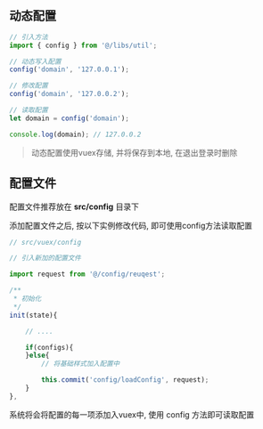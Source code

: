 ## 动态配置

```js
// 引入方法
import { config } from '@/libs/util';

// 动态写入配置
config('domain', '127.0.0.1');

// 修改配置
config('domain', '127.0.0.2');

// 读取配置
let domain = config('domain');

console.log(domain); // 127.0.0.2

```
> 动态配置使用vuex存储, 并将保存到本地, 在退出登录时删除

## 配置文件

配置文件推荐放在 **src/config** 目录下

添加配置文件之后, 按以下实例修改代码, 即可使用config方法读取配置

```js
// src/vuex/config

// 引入新加的配置文件

import request from '@/config/reuqest';

/**
 * 初始化
 */
init(state){

	// ....

	if(configs){
	}else{
		// 将基础样式加入配置中

		this.commit('config/loadConfig', request);
	}
},
```

系统将会将配置的每一项添加入vuex中, 使用 config 方法即可读取配置